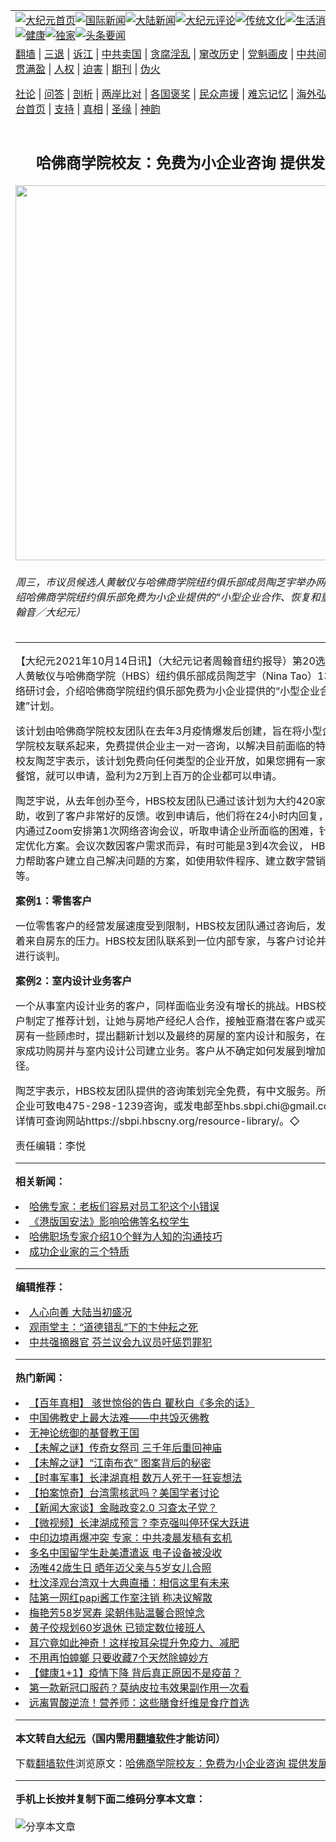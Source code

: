 <a name="1" id="1" target="_blank"></a><span id="1"></span>
<table align=center border="0"><tr><td colspan="2" VALIGN=TOP><a href="https://github.com/bcatyr3926/djy/blob/master/gb/nf1351518.md#1"><img src="https://raw.githubusercontent.com/bcatyr3926/www/master/t/djy/1.jpg" title="大纪元首页" alt="大纪元首页"></a><a href="https://github.com/bcatyr3926/djy/blob/master/gb/n24hr.md#1"><img src="https://raw.githubusercontent.com/bcatyr3926/www/master/t/djy/3.jpg" title="国际新闻" alt="国际新闻"></a><a href="https://github.com/bcatyr3926/djy/blob/master/gb/nsc413.md#1"><img src="https://raw.githubusercontent.com/bcatyr3926/www/master/t/djy/4.jpg" title="大陆新闻" alt="大陆新闻"></a><a href="https://github.com/bcatyr3926/djy/blob/master/gb/news392.md#1"><img src="https://raw.githubusercontent.com/bcatyr3926/www/master/t/djy/5.jpg" title="大纪元评论" alt="大纪元评论"></a><a href="https://github.com/bcatyr3926/djy/blob/master/gb/news2007.md#1"><img src="https://raw.githubusercontent.com/bcatyr3926/www/master/t/djy/6.jpg" title="传统文化" alt="传统文化"></a><a href="https://github.com/bcatyr3926/djy/blob/master/gb/news2008.md#1"><img src="https://raw.githubusercontent.com/bcatyr3926/www/master/t/djy/7.jpg" title="生活消费" alt="生活消费"></a><a href="https://github.com/bcatyr3926/djy/blob/master/gb/ncyule.md#1"><img src="https://raw.githubusercontent.com/bcatyr3926/www/master/t/djy/8.jpg" title="娱乐休闲" alt="娱乐休闲"></a><a href="https://github.com/bcatyr3926/djy/blob/master/gb/nsc1002.md#1"><img src="https://raw.githubusercontent.com/bcatyr3926/www/master/t/djy/9.jpg" title="健康" alt="健康"></a><a href="https://github.com/bcatyr3926/djy/blob/master/gb/nf6092.md#1"><img src="https://raw.githubusercontent.com/bcatyr3926/www/master/t/djy/10a.jpg" title="独家" alt="独家"></a><a href="https://github.com/bcatyr3926/djy/blob/master/gb/nf4514.md#1"><img src="https://raw.githubusercontent.com/bcatyr3926/www/master/t/djy/12a.jpg" title="头条要闻" alt="头条要闻"></a></td></tr>
<tr><td colspan="2" VALIGN=TOP><a target="_blank" href="https://github.com/bcatyr3926/www/blob/master/README.md?zsrh#1">翻墙</a> | <a target="_blank" href="https://github.com/bcatyr3926/djy/blob/master/gb/nf5657.md#1">三退</a> | <a target="_blank" href="https://github.com/bcatyr3926/djy/blob/master/gb/nf6124.md#1">诉江</a> | <a target="_blank" href="https://github.com/bcatyr3926/djy/blob/master/gb/nf1176117.md#1">中共卖国</a> | <a target="_blank" href="https://github.com/bcatyr3926/djy/blob/master/gb/nf5773.md#1">贪腐淫乱</a> | <a target="_blank" href="https://github.com/bcatyr3926/djy/blob/master/gb/nf1176115.md#1">窜改历史</a> | <a target="_blank" href="https://github.com/bcatyr3926/djy/blob/master/gb/nf1176107.md#1">党魁画皮</a> | <a target="_blank" href="https://github.com/bcatyr3926/djy/blob/master/gb/nf1320400.md#1">中共间谍</a> | <a target="_blank" href="https://github.com/bcatyr3926/djy/blob/master/gb/nf1176114.md#1">破坏传统</a> | <a target="_blank" href="https://github.com/bcatyr3926/ntdtv/blob/master/gb/prog447_1.md#1">恶贯满盈</a> | <a target="_blank" href="https://github.com/bcatyr3926/djy/blob/master/gb/ncid278.md#1">人权</a> | <a target="_blank" href="https://github.com/bcatyr3926/djy/blob/master/gb/nf1176111.md#1">迫害</a> | <a target="_blank" href="https://gitlab.com/szzdlab/mh-qikan/blob/master/README.md#1">期刊</a> | <a target="_blank" href="https://github.com/bcatyr3926/djy/blob/master/gb/nf5562.md#1">伪火</a></p><p><a target="_blank" href="https://github.com/bcatyr3926/djy/blob/master/gb/9p.md#1">社论</a> | <a target="_blank" href="https://github.com/bcatyr3926/djy/blob/master/gb/nf4378.md#1">问答</a> | <a target="_blank" href="https://github.com/bcatyr3926/djy/blob/master/gb/nf5792.md#1">剖析</a> | <a target="_blank" href="https://github.com/bcatyr3926/djy/blob/master/gb/nf5735.md#1">两岸比对</a> | <a target="_blank" href="https://github.com/bcatyr3926/djy/blob/master/gb/nf6119.md#1">各国褒奖</a> | <a target="_blank" href="https://github.com/bcatyr3926/djy/blob/master/gb/nf6120.md#1">民众声援</a> | <a target="_blank" href="https://github.com/bcatyr3926/djy/blob/master/gb/nf1188594.md#1">难忘记忆</a> | <a target="_blank" href="https://github.com/bcatyr3926/djy/blob/master/gb/nf3180.md#1">海外弘传</a> | <a target="_blank" href="https://github.com/bcatyr3926/djy/blob/master/gb/nf5410.md#1">万人上访</a> | <a target="_blank" href="https://github.com/bcatyr3926/www/blob/master/README.md?zsrh#1">平台首页</a> | <a target="_blank" href="https://github.com/bcatyr3926/djy/blob/master/gb/nf4386.md#1">支持</a> | <a target="_blank" href="https://github.com/bcatyr3926/djy/blob/master/gb/nf4389.md#1">真相</a> | <a target="_blank" href="https://github.com/bcatyr3926/djy/blob/master/gb/nf5790.md#1">圣缘</a> | <a target="_blank" href="https://github.com/bcatyr3926/djy/blob/master/gb/nf4786.md#1">神韵</a></td></tr>
<tr><td VALIGN=TOP width="626"><h2 align=center>哈佛商学院校友：免费为小企业咨询 提供发展规划</h2>
<img width="600" src="https://i.epochtimes.com/assets/uploads/2021/10/id13303159-153124-600x400.jpg" />
<h6>周三，市议员候选人黄敏仪与哈佛商学院纽约俱乐部成员陶芝宇举办网络研讨会，介绍哈佛商学院纽约俱乐部免费为小企业提供的“小型企业合作、恢复和重建”计划。（周翰音／大纪元）
</h6>
<hr>
	<p>【大纪元2021年10月14日讯】（大纪元记者周翰音纽约报导）第20选区市议员候选人黄敏仪与<ahref="https://github.com/bcatyr3926/djy/blob/master/gb/tag/%E5%93%88%E4%BD%9B%E5%95%86%E5%AD%A6%E9%99%A2.md#1">哈佛商学院</a>（HBS）纽约俱乐部成员陶芝宇（Nina Tao）13日晚上举办网络研讨会，介绍哈佛商学院纽约俱乐部免费为<ahref="https://github.com/bcatyr3926/djy/blob/master/gb/tag/%E5%B0%8F%E4%BC%81%E4%B8%9A.md#1">小企业</a>提供的“小型企业合作、恢复和重建”计划。</p>
<p>该计划由<ahref="https://github.com/bcatyr3926/djy/blob/master/gb/tag/%E5%93%88%E4%BD%9B%E5%95%86%E5%AD%A6%E9%99%A2.md#1">哈佛商学院</a>校友团队在去年3月疫情爆发后创建，旨在将小型企业与哈佛商学院校友联系起来，免费提供企业主一对一咨询，以解决目前面临的特定挑战；HBS校友陶芝宇表示，该计划免费向任何类型的企业开放，如果您拥有一家夫妻店或一家餐馆，就可以申请，盈利为2万到上百万的企业都可以申请。</p>
<p>陶芝宇说，从去年创办至今，HBS校友团队已通过该计划为大约420家企业提供帮助，收到了客户非常好的反馈。收到申请后，他们将在24小时内回复，并尽量在1周内通过Zoom安排第1次网络咨询会议，听取申请企业所面临的困难，针对企业需求制定优化方案。会议次数因客户需求而异，有时可能是3到4次会议， HBS校友团队致力帮助客户建立自己解决问题的方案，如使用软件程序、建立数字营销、建立资源库等。</p>
<p><strong>案例1：零售客户</strong></p>
<p>一位零售客户的经营发展速度受到限制，HBS校友团队通过咨询后，发现客户正面临着来自房东的压力。HBS校友团队联系到一位内部专家，与客户讨论并指导她与房东进行谈判。</p>
<p><strong>案例2：室内设计业务客户</strong></p>
<p>一个从事室内设计业务的客户，同样面临业务没有增长的挑战。HBS校友团队帮助客户制定了推荐计划，让她与房地产经纪人合作，接触亚裔潜在客户或买家。在买家买房有一些顾虑时，提出翻新计划以及最终的房屋的室内设计和服务，在许多情况下买家成功购房并与室内设计公司建立业务。客户从不确定如何发展到增加新的创收途径。</p>
<p>陶芝宇表示，HBS校友团队提供的咨询策划完全免费，有中文服务。所有需要帮助的企业可致电475-298-1239咨询，或发电邮至hbs.sbpi.chi@gmail.com申请；更多详情可查询网站https://sbpi.hbscny.org/resource-library/。◇</p>
<p>责任编辑：李悦</p>
	
<hr>


<strong>相关新闻：</strong>
<li><a href="https://github.com/bcatyr3926/djy/blob/master/gb/19/10/9/n11578780.md#1">哈佛专家：老板们容易对员工犯这个小错误</a></li>
<li><a href="https://github.com/bcatyr3926/djy/blob/master/gb/20/8/19/n12342999.md#1">《港版国安法》影响哈佛等名校学生</a></li>
<li><a href="https://github.com/bcatyr3926/djy/blob/master/gb/21/6/19/n13033330.md#1">哈佛职场专家介绍10个鲜为人知的沟通技巧</a></li>
<li><a href="https://github.com/bcatyr3926/djy/blob/master/gb/21/9/10/n13224517.md#1">成功企业家的三个特质</a></li>
<hr>


<strong>编辑推荐：</strong>
<li><a href="https://github.com/upjkzu3674/djy/blob/master/gb/15/7/17/n4482910.md?dfh#1" target="_blank">人心向善 大陆当初盛况</a></li><li><a href="https://github.com/tsiac2612/djy/blob/master/gb/18/9/21/n10730270.md#1" target="_blank">观雨堂主：“道德错乱”下的卞仲耘之死</a></li><li><a href="https://github.com/tsiac2612/djy/blob/master/gb/19/4/2/n11157870.md#1" target="_blank">中共强摘器官 芬兰议会九议员吁惩罚罪犯</a></li>
<hr>

<strong>热门新闻：</strong>
<li><a href="https://github.com/xjknzx3077/djy/blob/master/gb/21/10/7/n13289075.md#1">【百年真相】 骇世惊俗的告白 瞿秋白《多余的话》</a></li>
<li><a href="https://github.com/xjknzx3077/djy/blob/master/gb/21/10/4/n13281397.md#1">中国佛教史上最大法难——中共毁灭佛教</a></li>
<li><a href="https://github.com/xjknzx3077/djy/blob/master/gb/21/10/4/n13281280.md#1">无神论统御的基督教王国</a></li>
<li><a href="https://github.com/xjknzx3077/djy/blob/master/gb/21/10/8/n13291558.md#1">【未解之谜】传奇女祭司 三千年后重回神庙</a></li>
<li><a href="https://github.com/xjknzx3077/djy/blob/master/gb/21/10/5/n13283972.md#1">【未解之谜】“江南布衣” 图案背后的秘密</a></li>
<li><a href="https://github.com/xjknzx3077/djy/blob/master/gb/21/10/11/n13297695.md#1">【时事军事】长津湖真相 数万人死于一狂妄想法</a></li>
<li><a href="https://github.com/xjknzx3077/djy/blob/master/gb/21/10/13/n13302126.md#1">【拍案惊奇】台湾需核武吗？美国学者讨论</a></li>
<li><a href="https://github.com/xjknzx3077/djy/blob/master/gb/21/10/13/n13301756.md#1">【新闻大家谈】金融政变2.0 习查太子党？</a></li>
<li><a href="https://github.com/xjknzx3077/djy/blob/master/gb/21/10/11/n13297065.md#1">【微视频】长津湖成预言？李克强叫停环保大跃进</a></li>
<li><a href="https://github.com/xjknzx3077/djy/blob/master/gb/21/10/11/n13297571.md#1">中印边境再爆冲突 专家：中共凌晨发稿有玄机</a></li>
<li><a href="https://github.com/xjknzx3077/djy/blob/master/gb/21/10/11/n13296698.md#1">多名中国留学生赴美遭遣返 电子设备被没收</a></li>
<li><a href="https://github.com/xjknzx3077/djy/blob/master/gb/21/10/11/n13297597.md#1">汤唯42歳生日 晒年迈父亲与5岁女儿合照</a></li>
<li><a href="https://github.com/xjknzx3077/djy/blob/master/gb/21/10/10/n13295303.md#1">杜汶泽观台湾双十大典直播：相信这里有未来</a></li>
<li><a href="https://github.com/xjknzx3077/djy/blob/master/gb/21/10/12/n13299943.md#1">陆第一网红papi酱工作室注销 称决议解散</a></li>
<li><a href="https://github.com/xjknzx3077/djy/blob/master/gb/21/10/10/n13295244.md#1">梅艳芳58岁冥寿 梁朝伟贴温馨合照悼念</a></li>
<li><a href="https://github.com/xjknzx3077/djy/blob/master/gb/21/10/12/n13298927.md#1">黄子佼规划60岁退休 已锁定数位接班人</a></li>
<li><a href="https://github.com/xjknzx3077/djy/blob/master/gb/21/9/8/n13218308.md#1">耳穴竟如此神奇！这样按耳朵提升免疫力、减肥</a></li>
<li><a href="https://github.com/xjknzx3077/djy/blob/master/gb/21/10/10/n13295565.md#1">不用再怕蟑螂  只要收藏7个天然除蟑妙方</a></li>
<li><a href="https://github.com/xjknzx3077/djy/blob/master/gb/21/10/12/n13299239.md#1">【健康1+1】疫情下降 背后真正原因不是疫苗？</a></li>
<li><a href="https://github.com/xjknzx3077/djy/blob/master/gb/21/10/11/n13295825.md#1">第一款新冠口服药？莫纳皮拉韦效果副作用一次看</a></li>
<li><a href="https://github.com/xjknzx3077/djy/blob/master/gb/21/10/2/n13276599.md#1">远离胃酸逆流！营养师：这些膳食纤维是食疗首选</a></li>
<hr>

<strong>本文转自<a href="https://www.epochtimes.com">大纪元</a>（国内需用<a href="https://github.com/bcatyr3926/www/blob/master/README.md#8">翻墙软件</a>才能访问）</strong><p>下载<a href="https://github.com/bcatyr3926/www/blob/master/README.md#8">翻墙软件</a>浏览原文：<a href="https://www.epochtimes.com/gb/21/10/14/n13303157.htm">哈佛商学院校友：免费为小企业咨询 提供发展规划</a></p><hr>

<strong>手机上长按并复制下面二维码分享本文章：</strong><br><br><img src="https://chart.apis.google.com/chart?cht=qr&chs=240x240&choe=UTF-8&chld=M|2&chl=https://github.com/bcatyr3926/djy/blob/master/gb/21/10/14/n13303157.md%231" title="分享本文章"></td><td VALIGN=TOP><a href="https://github.com/bcatyr3926/djy/blob/master/gb/16/1/21/n4622075.md?dfh#1" target="_blank"><img src="https://raw.githubusercontent.com/bcatyr3926/djy/master/gb/300/wei-f1.jpg" title="中共的伪火骗局"  alt="中共的伪火骗局"></a><br><a href="https://github.com/bcatyr3926/www/blob/master/README.md?dfh#9" target="_blank"><img src="https://raw.githubusercontent.com/bcatyr3926/djy/master/gb/300/yong-h.jpg" title="永恒的见证"  alt="永恒的见证"></a><br><a href="https://github.com/bcatyr3926/djy/blob/master/gb/13/9/29/n3974789.md?dfh#1" target="_blank"><img src="https://raw.githubusercontent.com/bcatyr3926/djy/master/gb/300/shang-lnz.jpg" title="善良女子被中共投男牢"  alt="善良女子被中共投男牢"></a><br><a href="https://github.com/bcatyr3926/djy/blob/master/gb/16/3/16/n4663449.md?dfh#1" target="_blank"><img src="https://raw.githubusercontent.com/bcatyr3926/djy/master/gb/300/huo-z3.jpg" title="警卫目击活摘器官"  alt="警卫目击活摘器官"></a><br><a href="https://github.com/bcatyr3926/djy/blob/master/gb/16/8/7/n8177641.md?dfh#1" target="_blank"><img src="https://raw.githubusercontent.com/bcatyr3926/djy/master/gb/300/huo-z4.jpg" title="证人描述活摘恐怖"  alt="证人描述活摘恐怖"></a><br><a href="https://github.com/bcatyr3926/djy/blob/master/gb/10/4/19/n2881569.md?dfh#1" target="_blank"><img src="https://raw.githubusercontent.com/bcatyr3926/djy/master/gb/300/huo-z1.jpg" title="揭开活摘器官黑幕"  alt="揭开活摘器官黑幕"></a><br><a href="https://github.com/bcatyr3926/djy/blob/master/gb/10/11/7/n3077476.md?dfh#1" target="_blank"><img src="https://raw.githubusercontent.com/bcatyr3926/djy/master/gb/300/ma-ks.jpg" title="马克思的成魔之路"  alt="马克思的成魔之路"></a><br><a href="https://github.com/bcatyr3926/djy/blob/master/gb/14/6/9/n4173977.md?dfh#1" target="_blank"><img src="https://raw.githubusercontent.com/bcatyr3926/djy/master/gb/300/chang-zs.jpg" title="藏字石 蕴天机"  alt="藏字石 蕴天机"></a><br><a href="https://github.com/bcatyr3926/djy/blob/master/gb/18/5/10/n10381511.md?dfh#1" target="_blank"><img src="https://raw.githubusercontent.com/bcatyr3926/djy/master/gb/300/st1.jpg" title="关注三亿人三退"  alt="关注三亿人三退"></a><br><a href="https://github.com/bcatyr3926/djy/blob/master/gb/18/3/21/n10237682.md?dfh#1" target="_blank"><img src="https://raw.githubusercontent.com/bcatyr3926/djy/master/gb/300/jie-t.jpg" title="解体中共复兴中华"  alt="解体中共复兴中华"></a><br><a href="https://github.com/bcatyr3926/djy/blob/master/gb/9/2/9/n2422991.md?dfh#1" target="_blank"><img src="https://raw.githubusercontent.com/bcatyr3926/djy/master/gb/300/gao-zs.jpg" title="中共迫害良心律师"  alt="中共迫害良心律师"></a><br><a href="https://github.com/bcatyr3926/djy/blob/master/gb/18/12/9/n10900044.md?dfh#1" target="_blank"><img src="https://raw.githubusercontent.com/bcatyr3926/djy/master/gb/300/sj1.jpg" title="三百多万人举报江泽民"  alt="三百多万人举报江泽民"></a><br><a href="https://github.com/bcatyr3926/djy/blob/master/gb/18/8/28/n10672014.md?dfh#1" target="_blank"><img src="https://raw.githubusercontent.com/bcatyr3926/djy/master/gb/300/sj2.jpg" title="这些官员为何起诉江泽民"  alt="这些官员为何起诉江泽民"></a><br><a href="https://github.com/bcatyr3926/djy/blob/master/gb/8/12/18/n2367165.md?dfh#1" target="_blank"><img src="https://raw.githubusercontent.com/bcatyr3926/djy/master/gb/300/liangan.jpg" title="海峡两岸的强烈对比"  alt="海峡两岸的强烈对比"></a><br><a href="https://github.com/bcatyr3926/djy/blob/master/gb/15/12/10/n4593139.md?dfh#1" target="_blank"><img src="https://raw.githubusercontent.com/bcatyr3926/djy/master/gb/300/jia-ndzl.jpg" title="加拿大总理的贺信"  alt="加拿大总理的贺信"></a><br><a href="https://github.com/bcatyr3926/djy/blob/master/gb/11/6/17/n3289382.md?dfh#1" target="_blank"><img src="https://raw.githubusercontent.com/bcatyr3926/djy/master/gb/300/xiao-wd.jpg" title="探寻真相兼听则明"  alt="探寻真相兼听则明"></a><br><a href="https://github.com/bcatyr3926/djy/blob/master/gb/18/10/27/n10812623.md?dfh#1" target="_blank"><img src="https://raw.githubusercontent.com/bcatyr3926/djy/master/gb/300/yindu.jpg" title="印度媒体报道东方"  alt="印度媒体报道东方"></a><br><a href="https://github.com/bcatyr3926/djy/blob/master/gb/18/6/9/n10469652.md?dfh#1" target="_blank"><img src="https://raw.githubusercontent.com/bcatyr3926/djy/master/gb/300/xie-j.jpg" title="不一样的海外校园"  alt="不一样的海外校园"></a><br><a href="https://github.com/bcatyr3926/djy/blob/master/gb/7/4/5/n1669415.md?dfh#1" target="_blank"><img src="https://raw.githubusercontent.com/bcatyr3926/djy/master/gb/300/li-up.jpg" title="从大师到徒弟的传奇"  alt="从大师到徒弟的传奇"></a><br><a href="https://github.com/bcatyr3926/djy/blob/master/gb/17/5/26/n9191512.md?dfh#1" target="_blank"><img src="https://raw.githubusercontent.com/bcatyr3926/djy/master/gb/300/zfl2.jpg" title="亿万人与东方一本奇书"  alt="亿万人与东方一本奇书"></a><br><a href="https://github.com/bcatyr3926/djy/blob/master/gb/13/11/27/n4020290.md?dfh#1" target="_blank"><img src="https://raw.githubusercontent.com/bcatyr3926/djy/master/gb/300/zhen-h.jpg" title="大陆见不到的震撼场面"  alt="大陆见不到的震撼场面"></a><br><a href="https://github.com/bcatyr3926/djy/blob/master/gb/15/7/17/n4482910.md?dfh#1" target="_blank"><img src="https://raw.githubusercontent.com/bcatyr3926/djy/master/gb/300/dalu-sk.jpg" title="人心向善 大陆当初盛况"  alt="人心向善 大陆当初盛况"></a><br><a href="https://github.com/bcatyr3926/djy/blob/master/gb/19/1/5/n10955468.md?dfh#1" target="_blank"><img src="https://raw.githubusercontent.com/bcatyr3926/djy/master/gb/300/zfl1.jpg" title="追寻真理 这书讲什么"  alt="追寻真理 这书讲什么"></a><br><a href="https://github.com/bcatyr3926/www/blob/master/README.md?dfh#1" target="_blank"><img src="https://raw.githubusercontent.com/bcatyr3926/djy/master/gb/300/fq1.jpg" title="下载免费翻墙软件"  alt="下载免费翻墙软件"></a><br></td></tr></table>
